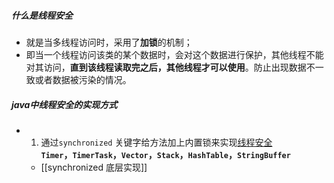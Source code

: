 ##### 什么是线程安全
- 就是当多线程访问时，采用了**加锁**的机制；
- 即当一个线程访问该类的某个数据时，会对这个数据进行保护，其他线程不能对其访问，**直到该线程读取完之后，其他线程才可以使用**。防止出现数据不一致或者数据被污染的情况。
##### java中线程安全的实现方式
- 1.  通过`synchronized` 关键字给方法加上内置锁来实现[线程安全](https://so.csdn.net/so/search?q=%E7%BA%BF%E7%A8%8B%E5%AE%89%E5%85%A8&spm=1001.2101.3001.7020)   
    **`Timer`，`TimerTask`，`Vector`，`Stack`，`HashTable`，`StringBuffer`**
	- [[synchronized 底层实现]]
